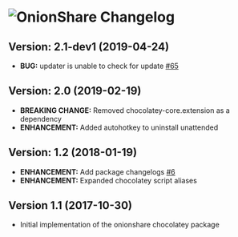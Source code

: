 # ![OnionShare Changelog](https://img.shields.io/badge/OnionShare-Package%20Changelog-blue.svg?style=for-the-badge)

## Version: 2.1-dev1 (2019-04-24)

- **BUG:** updater is unable to check for update [#65](https://github.com/AdmiringWorm/chocolatey-packages/issues/65)

## Version: 2.0 (2019-02-19)

- **BREAKING CHANGE:** Removed chocolatey-core.extension as a dependency
- **ENHANCEMENT:** Added autohotkey to uninstall unattended

## Version: 1.2 (2018-01-19)

- **ENHANCEMENT:** Add package changelogs [#6](https://github.com/AdmiringWorm/chocolatey-packages/issues/6)
- **ENHANCEMENT:** Expanded chocolatey script aliases

## Version 1.1 (2017-10-30)

- Initial implementation of the onionshare chocolatey package
